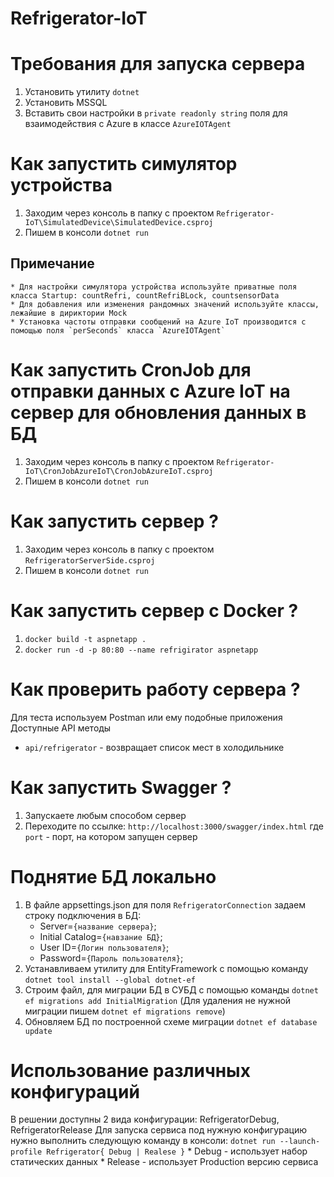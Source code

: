 # Refrigerator-IoT

# Требования для запуска сервера
1. Установить утилиту `dotnet`
2. Установить MSSQL
3. Вставить свои настройки в `private readonly string` поля для взаимодействия с Azure в классе `AzureIOTAgent`

# Как запустить симулятор устройства
1. Заходим через консоль в папку с проектом `Refrigerator-IoT\SimulatedDevice\SimulatedDevice.csproj`
2. Пишем в консоли `dotnet run`
## Примечание
    * Для настройки симулятора устройства используйте приватные поля класса Startup: countRefri, countRefriBLock, countsensorData
    * Для добавления или изменения рандомных значений используйте классы, лежайшие в дириктории Mock
    * Установка частоты отправки сообщений на Azure IoT производится с помощью поля `perSeconds` класса `AzureIOTAgent`

# Как запустить CronJob для отправки данных с Azure IoT на сервер для обновления данных в БД
1. Заходим через консоль в папку с проектом `Refrigerator-IoT\CronJobAzureIoT\CronJobAzureIoT.csproj`
2. Пишем в консоли `dotnet run`

# Как запустить сервер ?
1. Заходим через консоль в папку с проектом `RefrigeratorServerSide.csproj`
2. Пишем в консоли `dotnet run`

# Как запустить сервер с Docker ?
1. `docker build -t aspnetapp .`
2. `docker run -d -p 80:80 --name refrigirator aspnetapp`

# Как проверить работу сервера ?
Для теста используем Postman или ему подобные приложения
Доступные API методы
- `api/refrigerator` - возвращает список мест в холодильнике

# Как запустить Swagger ?
1. Запускаете любым способом сервер
2. Переходите по ссылке: `http://localhost:3000/swagger/index.html`  где `port` - порт, на котором запущен сервер

# Поднятие БД локально
1. В файле appsettings.json для поля `RefrigeratorConnection` задаем строку подключения в БД:
    * Server=`{название сервера}`;
    * Initial Catalog=`{навзание БД}`;
    * User ID=`{Логин пользователя}`;
    * Password=`{Пароль пользователя}`;
2. Устанавливаем утилиту для EntityFramework с помощью команду `dotnet tool install --global dotnet-ef`
3. Строим файл, для миграции БД в СУБД с помощью команды `dotnet ef migrations add InitialMigration`
    (Для удаления не нужной миграции пишем `dotnet ef migrations remove`)
4. Обновляем БД по построенной схеме миграции `dotnet ef database update`

# Использование различных конфигураций
В решении доступны 2 вида конфигурации: RefrigeratorDebug, RefrigeratorRelease
Для запуска сервиса под нужную конфигурацию нужно выполнить следующую команду в консоли: `dotnet run --launch-profile Refrigerator{ Debug | Realese }`
    * Debug - использует набор статических данных
    * Release - использует Production версию сервиса
